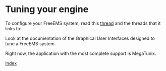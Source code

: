 # Tuning your engine

To configure your FreeEMS system, read this [thread](http://forum.diyefi.org/viewtopic.php?f=54&t=1166) and the threads that it links to:

Look at the documentation of the Graphical User Interfaces designed to tune a FreeEMS system.

Right now, the application with the most complete support is MegaTunix.

[Index](#index)
